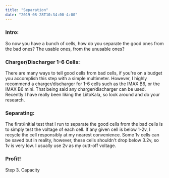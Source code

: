 ```yaml
---
title: "Separation"
date: "2019-08-28T10:34:00-4:00"
---
```

### Intro:
So now you have a bunch of cells, how do you separate the good ones from the bad ones? The usable ones, from the unusable ones?

### Charger/Discharger 1-6 Cells:
There are many ways to tell good cells from bad cells, if you're on a budget you accomplish this step with a simple multimeter. However, I highly recommend a charger/discharger for 1-6 cells such as the IMAX B6, or the IMAX B6 mini. That being said any charger/discharger can be used. Recently I have really been liking the LiitoKala, so look around and do your research.

### Separating:

The first/initial test that I run to separate the good cells from the bad cells is to simply test the voltage of each cell. If any given cell is below 1-2v, I recycle the cell responsibly at my nearest convenience. Some 1v cells can be saved but in reality, however, these cells shouldn't drop below 3.2v, so 1v is very low. I usually use 2v as my cutt-off voltage.

### Profit!
Step 3. Capacity
